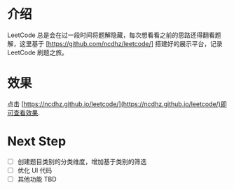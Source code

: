 # 介绍

LeetCode 总是会在过一段时间将题解隐藏，每次想看看之前的思路还得翻看题解，这里基于 [https://github.com/ncdhz/leetcode/] 搭建好的展示平台，记录 LeetCode 刷题之旅。

# 效果

点击 [https://ncdhz.github.io/leetcode/](https://ncdhz.github.io/leetcode/)即可查看效果.

# Next Step

- [ ] 创建题目类别的分类维度，增加基于类别的筛选
- [ ] 优化 UI 代码
- [ ] 其他功能 TBD
